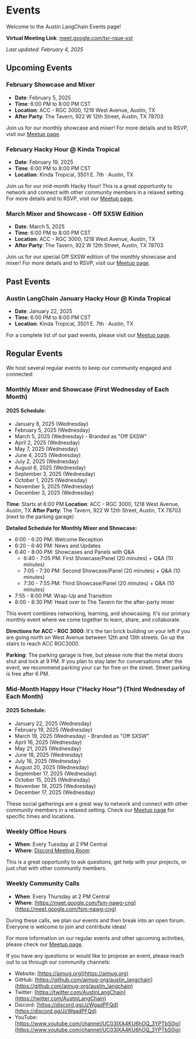 # Events

Welcome to the Austin LangChain Events page!

**Virtual Meeting Link**: [meet.google.com/txr-rque-xst](meet.google.com/txr-rque-xst)

*Last updated: February 4, 2025*

## Upcoming Events

### February Showcase and Mixer
- **Date**: February 5, 2025
- **Time**: 6:00 PM to 8:00 PM CST
- **Location**: ACC - RGC 3000, 1218 West Avenue, Austin, TX
- **After Party**: The Tavern, 922 W 12th Street, Austin, TX 78703

Join us for our monthly showcase and mixer! For more details and to RSVP, visit our [Meetup page](https://www.meetup.com/austin-langchain-ai-group/events/305540728/).

### February Hacky Hour @ Kinda Tropical
- **Date**: February 19, 2025
- **Time**: 6:00 PM to 8:00 PM CST
- **Location**: Kinda Tropical, 3501 E. 7th · Austin, TX

Join us for our mid-month Hacky Hour! This is a great opportunity to network and connect with other community members in a relaxed setting. For more details and to RSVP, visit our [Meetup page](https://www.meetup.com/austin-langchain-ai-group/events/305585780/).

### March Mixer and Showcase - Off SXSW Edition
- **Date**: March 5, 2025
- **Time**: 6:00 PM to 8:00 PM CST
- **Location**: ACC - RGC 3000, 1218 West Avenue, Austin, TX
- **After Party**: The Tavern, 922 W 12th Street, Austin, TX 78703

Join us for our special Off SXSW edition of the monthly showcase and mixer! For more details and to RSVP, visit our [Meetup page](https://www.meetup.com/austin-langchain-ai-group/events/305993341/).

## Past Events

### Austin LangChain January Hacky Hour @ Kinda Tropical
- **Date**: January 22, 2025
- **Time**: 6:00 PM to 8:00 PM CST
- **Location**: Kinda Tropical, 3501 E. 7th · Austin, TX


For a complete list of our past events, please visit our [Meetup page](https://www.meetup.com/austin-langchain-ai-group/events/past/).

## Regular Events

We host several regular events to keep our community engaged and connected:

### Monthly Mixer and Showcase (First Wednesday of Each Month)

#### 2025 Schedule:
- January 8, 2025 (Wednesday)
- February 5, 2025 (Wednesday)
- March 5, 2025 (Wednesday) - Branded as "Off SXSW"
- April 2, 2025 (Wednesday)
- May 7, 2025 (Wednesday)
- June 4, 2025 (Wednesday)
- July 2, 2025 (Wednesday)
- August 6, 2025 (Wednesday)
- September 3, 2025 (Wednesday)
- October 1, 2025 (Wednesday)
- November 5, 2025 (Wednesday)
- December 3, 2025 (Wednesday)

**Time**: Starts at 6:00 PM
**Location**: ACC - RGC 3000, 1218 West Avenue, Austin, TX
**After Party**: The Tavern, 922 W 12th Street, Austin, TX 78703 (next to the parking garage)

**Detailed Schedule for Monthly Mixer and Showcase:**
- 6:00 - 6:20 PM: Welcome Reception
- 6:20 - 6:40 PM: News and Updates
- 6:40 - 8:00 PM: Showcases and Panels with Q&A
  - 6:40 - 7:05 PM: First Showcase/Panel (20 minutes) + Q&A (10 minutes)
  - 7:05 - 7:30 PM: Second Showcase/Panel (20 minutes) + Q&A (10 minutes)
  - 7:30 - 7:55 PM: Third Showcase/Panel (20 minutes) + Q&A (10 minutes)
- 7:55 - 8:00 PM: Wrap-Up and Transition
- 8:00 - 8:30 PM: Head over to The Tavern for the after-party mixer

This event combines networking, learning, and showcasing. It's our primary monthly event where we come together to learn, share, and collaborate.

**Directions for ACC - RGC 3000**: It's the tan brick building on your left if you are going north on West Avenue between 12th and 13th streets. Go up the stairs to reach ACC RGC3000.

**Parking**: The parking garage is free, but please note that the metal doors shut and lock at 9 PM. If you plan to stay later for conversations after the event, we recommend parking your car for free on the street. Street parking is free after 6 PM.

### Mid-Month Happy Hour ("Hacky Hour") (Third Wednesday of Each Month)

#### 2025 Schedule:
- January 22, 2025 (Wednesday)
- February 19, 2025 (Wednesday)
- March 19, 2025 (Wednesday) - Branded as "Off SXSW"
- April 16, 2025 (Wednesday)
- May 21, 2025 (Wednesday)
- June 18, 2025 (Wednesday)
- July 16, 2025 (Wednesday)
- August 20, 2025 (Wednesday)
- September 17, 2025 (Wednesday)
- October 15, 2025 (Wednesday)
- November 19, 2025 (Wednesday)
- December 17, 2025 (Wednesday)

These social gatherings are a great way to network and connect with other community members in a relaxed setting. Check our [Meetup page](https://www.meetup.com/austin-langchain-ai-group/) for specific times and locations.

### Weekly Office Hours
- **When**: Every Tuesday at 2 PM Central
- **Where**: [Discord Meeting Room](https://discord.com/channels/1149779360178524272/1149779360967045170)

This is a great opportunity to ask questions, get help with your projects, or just chat with other community members.

### Weekly Community Calls
- **When**: Every Thursday at 2 PM Central
- **Where**: [https://meet.google.com/fsm-nawg-cng](https://meet.google.com/fsm-nawg-cng)

During these calls, we plan our events and then break into an open forum. Everyone is welcome to join and contribute ideas!

For more information on our regular events and other upcoming activities, please check our [Meetup page](https://www.meetup.com/austin-langchain-ai-group/events/).

If you have any questions or would like to propose an event, please reach out to us through our community channels:

- Website: [https://aimug.org](https://aimug.org)
- GitHub: [https://github.com/aimug-org/austin_langchain](https://github.com/aimug-org/austin_langchain)
- Twitter: [https://twitter.com/AustinLangChain](https://twitter.com/AustinLangChain)
- Discord: [https://discord.gg/JzWgadPFQd](https://discord.gg/JzWgadPFQd)
- YouTube: [https://www.youtube.com/channel/UC03IXA4KU6hOQ_3YPTbS0ig](https://www.youtube.com/channel/UC03IXA4KU6hOQ_3YPTbS0ig)
